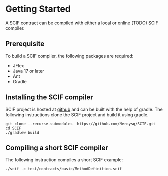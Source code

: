 # Getting Started

<!-- 
    Here writes a short tutorial on how to download, install SCIF compiler and try compiling a short smart contract. 
-->

A SCIF contract can be compiled with either a local or online (TODO) SCIF compiler. 

## Prerequisite

To build a SCIF compiler, the following packages are required:

* JFlex
* Java 17 or later
* Ant
* Gradle

## Installing the SCIF compiler

SCIF project is hosted at [github](https://github.com/Neroysq/SCIF) and can be built with the help of gradle. The following instructions clone the SCIF project and build it using gradle.

```shell
git clone --recurse-submodules  https://github.com/Neroysq/SCIF.git
cd SCIF
./gradlew build
```

## Compiling a short SCIF compiler

The following instruction compiles a short SCIF example:

```shell
./scif -c test/contracts/basic/MethodDefinition.scif
```
